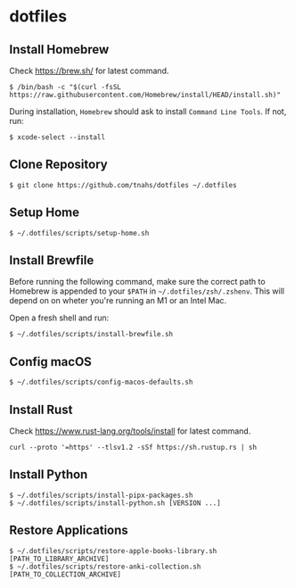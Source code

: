 # dotfiles

## Install Homebrew

Check <https://brew.sh/> for latest command.

```console
$ /bin/bash -c "$(curl -fsSL https://raw.githubusercontent.com/Homebrew/install/HEAD/install.sh)"
```

During installation, `Homebrew` should ask to install `Command Line Tools`. If not, run:

```console
$ xcode-select --install
```

## Clone Repository

```console
$ git clone https://github.com/tnahs/dotfiles ~/.dotfiles
```

## Setup Home

```console
$ ~/.dotfiles/scripts/setup-home.sh
```

## Install Brewfile

Before running the following command, make sure the correct path to Homebrew is appended to your `$PATH` in `~/.dotfiles/zsh/.zshenv`. This will depend on on wheter you're running an M1 or an Intel Mac.

Open a fresh shell and run:

```console
$ ~/.dotfiles/scripts/install-brewfile.sh
```

## Config macOS

```console
$ ~/.dotfiles/scripts/config-macos-defaults.sh
```

## Install Rust

Check <https://www.rust-lang.org/tools/install> for latest command.

```console
curl --proto '=https' --tlsv1.2 -sSf https://sh.rustup.rs | sh
```

## Install Python

``` console
$ ~/.dotfiles/scripts/install-pipx-packages.sh
$ ~/.dotfiles/scripts/install-python.sh [VERSION ...]
```

## Restore Applications

```console
$ ~/.dotfiles/scripts/restore-apple-books-library.sh [PATH_TO_LIBRARY_ARCHIVE]
$ ~/.dotfiles/scripts/restore-anki-collection.sh [PATH_TO_COLLECTION_ARCHIVE]
```
